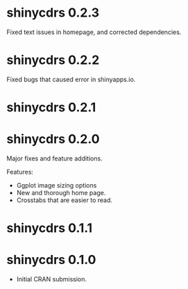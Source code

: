 # shinycdrs 0.2.3

Fixed text issues in homepage, and corrected dependencies.

# shinycdrs 0.2.2

Fixed bugs that caused error in shinyapps.io.

# shinycdrs 0.2.1

# shinycdrs 0.2.0

Major fixes and feature additions.

Features:
- Ggplot image sizing options
- New and thorough home page.
- Crosstabs that are easier to read.

# shinycdrs 0.1.1

# shinycdrs 0.1.0

* Initial CRAN submission.
